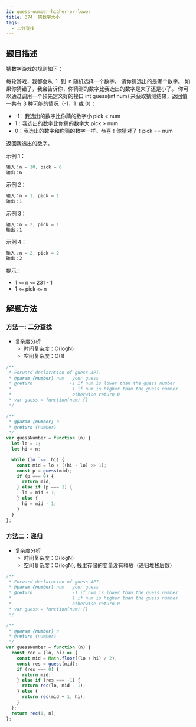 ```yaml
---
id: guess-number-higher-or-lower
title: 374. 猜数字大小
tags:
  - 二分查找
---
```


## 题目描述

猜数字游戏的规则如下：

每轮游戏，我都会从  1  到  n 随机选择一个数字。 请你猜选出的是哪个数字。
如果你猜错了，我会告诉你，你猜测的数字比我选出的数字是大了还是小了。
你可以通过调用一个预先定义好的接口 int guess(int num) 来获取猜测结果，返回值一共有 3 种可能的情况（-1，1  或 0）：

- -1：我选出的数字比你猜的数字小 pick < num
- 1：我选出的数字比你猜的数字大 pick > num
- 0：我选出的数字和你猜的数字一样。恭喜！你猜对了！pick == num

返回我选出的数字。

示例 1：

```js
输入：n = 10, pick = 6
输出：6
```

示例 2：

```js
输入：n = 1, pick = 1
输出：1
```

示例 3：

```js
输入：n = 2, pick = 1
输出：1
```

示例 4：

```js
输入：n = 2, pick = 2
输出：2
```

提示：

- 1 `<=` n `<=` 231 - 1
- 1 `<=` pick `<=` n

## 解题方法

### 方法一: 二分查找

- 复杂度分析
  - 时间复杂度：O(logN)
  - 空间复杂度：O(1)

```js
/**
 * Forward declaration of guess API.
 * @param {number} num   your guess
 * @return              -1 if num is lower than the guess number
 *                       1 if num is higher than the guess number
 *                       otherwise return 0
 * var guess = function(num) {}
 */

/**
 * @param {number} n
 * @return {number}
 */
var guessNumber = function (n) {
  let lo = 1;
  let hi = n;

  while (lo `<=` hi) {
    const mid = lo + ((hi - lo) >> 1);
    const p = guess(mid);
    if (p === 0) {
      return mid;
    } else if (p === 1) {
      lo = mid + 1;
    } else {
      hi = mid - 1;
    }
  }
};
```

### 方法二：递归

- 复杂度分析
  - 时间复杂度：O(logN)
  - 空间复杂度：O(logN), 栈里存储的变量没有释放（递归堆栈层数）

```js
/**
 * Forward declaration of guess API.
 * @param {number} num   your guess
 * @return               -1 if num is lower than the guess number
 *                       1 if num is higher than the guess number
 *                       otherwise return 0
 * var guess = function(num) {}
 */

/**
 * @param {number} n
 * @return {number}
 */
var guessNumber = function (n) {
  const rec = (lo, hi) => {
    const mid = Math.floor((lo + hi) / 2);
    const res = guess(mid);
    if (res === 0) {
      return mid;
    } else if (res === -1) {
      return rec(lo, mid - 1);
    } else {
      return rec(mid + 1, hi);
    }
  };
  return rec(1, n);
};
```
